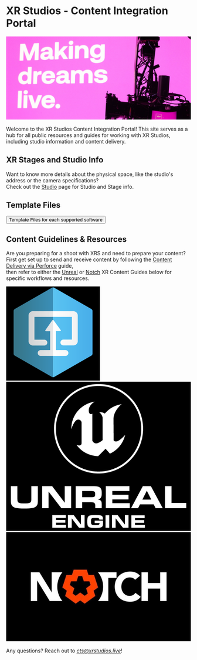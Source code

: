 # XR Studios - Content Integration Portal <!-- {docsify-ignore-all} -->

![XR Studios - Studio Image](img/xrs/studio-view-1-cropped.jpg)

<!-- <img src="getRandomHomepageImage()" alt="XR Studios - Studio View" id="xrs-studio-view"> -->

Welcome to the XR Studios Content Integration Portal! This site serves as a hub for all public resources and guides for working with XR Studios, including studio information and content delivery.

## XR Stages and Studio Info

Want to know more details about the physical space, like the studio's address or the camera specifications?  
Check out the [Studio](docs/studios/hollywood/studioInfo.md) page for Studio and Stage info.

## Template Files

<a href="https://xr-studios.github.io/#/docs/content/templates"><button type="button">Template Files for each supported software</button></a>

## Content Guidelines & Resources

Are you preparing for a shoot with XRS and need to prepare your content?  
First get set up to send and receive content by following the [Content Delivery via Perforce](docs/content/perforce.md) guide,  
then refer to either the [Unreal](docs/content/unreal.md) or [Notch](docs/content/notch.md) XR Content Guides below for specific workflows and resources.

[![Foo](img/p4v/logo.png ":size=90x90")](docs/content/perforce.md)
[![Foo](img/ue4/logo.png ":size=120x90")](docs/content/unreal.md)
[![Foo](img/notch/logo.jpg ":size=160x90")](docs/content/notch.md)

Any questions? Reach out to *cts@xrstudios.live*!
